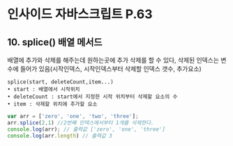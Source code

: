 # 인사이드 자바스크립트 P.63

## 10. splice() 배열 메서드
 배열에 추가와 삭제를 해주는데 원하는곳에 추가 삭제를 할 수 있다, 삭제된 인덱스는 변수에 들어가 있음(시작인덱스, 시작인덱스부터 삭제할 인덱스 갯수, 추가요소)

```
splice(start, deleteCount,item...)
• start : 배열에서 시작위치
• deleteCount : start에서 지정한 시작 위치부터 삭제할 요소의 수
• item : 삭제할 위치에 추가할 요소
```
```js
var arr = ['zero', 'one', 'two', 'three'];
arr.splice(2,1) //2번째 인덱스에서부터 1개를 삭제한다.
console.log(arr); // 출력값 ['zero', 'one', 'three']
console.log(arr.length) // 출력값 3
```